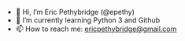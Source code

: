 - 👋 Hi, I’m Eric Pethybridge (@epethy)
- 🌱 I’m currently learning Python 3 and Github
- 📫 How to reach me: ericpethybridge@gmail.com
